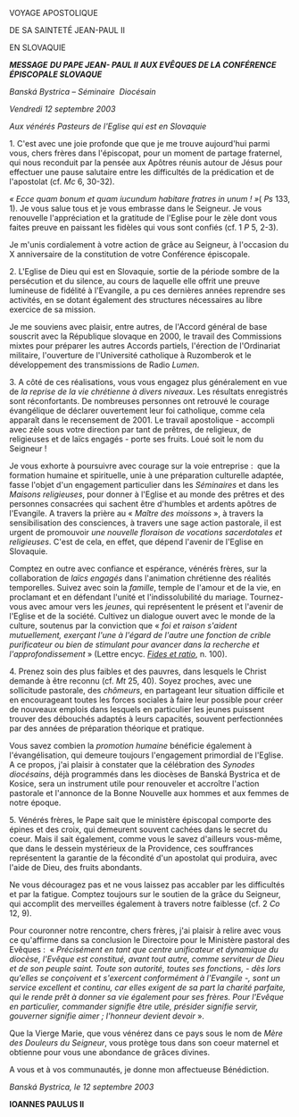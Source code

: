 VOYAGE APOSTOLIQUE

DE SA SAINTETÉ JEAN-PAUL II

EN SLOVAQUIE

***MESSAGE*** ***DU PAPE JEAN- PAUL II*** ***AUX EVÊQUES DE LA CONFÉRENCE ÉPISCOPALE SLOVAQUE***

*Banská Bystrica – Séminaire  Diocésain*

*Vendredi 12 septembre 2003*

*Aux vénérés Pasteurs de l'Eglise qui est en Slovaquie*

1. C'est avec une joie profonde que que je me trouve aujourd'hui parmi vous, chers frères dans l'épiscopat, pour un moment de partage fraternel, qui nous reconduit par la pensée aux Apôtres réunis autour de Jésus pour effectuer une pause salutaire entre les difficultés de la prédication et de l'apostolat (cf. *Mc* 6, 30-32).

*« *Ecce quam bonum et quam iucundum habitare fratres in unum !* »*( *Ps* 133, 1). Je vous salue tous et je vous embrasse dans le Seigneur. Je vous renouvelle l'appréciation et la gratitude de l'Eglise pour le zèle dont vous faites preuve en paissant les fidèles qui vous sont confiés (cf. 1 *P* 5, 2-3).

Je m'unis cordialement à votre action de grâce au Seigneur, à l'occasion du X anniversaire de la constitution de votre Conférence épiscopale.

2. L'Eglise de Dieu qui est en Slovaquie, sortie de la période sombre de la persécution et du silence, au cours de laquelle elle offrit une preuve lumineuse de fidélité à l'Evangile, a pu ces dernières années reprendre ses activités, en se dotant également des structures nécessaires au libre exercice de sa mission.

Je me souviens avec plaisir, entre autres, de l'Accord général de base souscrit avec la République slovaque en 2000, le travail des Commissions mixtes pour préparer les autres Accords partiels, l'érection de l'Ordinariat militaire, l'ouverture de l'Université catholique à Ruzomberok et le développement des transmissions de Radio *Lumen*.

3. A côté de ces réalisations, vous vous engagez plus généralement en vue de *la reprise de la vie chrétienne à divers niveaux*. Les résultats enregistrés sont réconfortants. De nombreuses personnes ont retrouvé le courage évangélique de déclarer ouvertement leur foi catholique, comme cela apparaît dans le recensement de 2001. Le travail apostolique - accompli avec zèle sous votre direction par tant de prêtres, de religieux, de religieuses et de laïcs engagés - porte ses fruits. Loué soit le nom du Seigneur !

Je vous exhorte à poursuivre avec courage sur la voie entreprise :  que la formation humaine et spirituelle, unie à une préparation culturelle adaptée, fasse l'objet d'un engagement particulier dans les *Séminaires* et dans les *Maisons religieuses*, pour donner à l'Eglise et au monde des prêtres et des personnes consacrées qui sachent être d'humbles et ardents apôtres de l'Evangile. A travers la prière au « *Maître des moissons* », à travers la sensibilisation des consciences, à travers une sage action pastorale, il est urgent de promouvoir *une nouvelle floraison de vocations sacerdotales et religieuses*. C'est de cela, en effet, que dépend l'avenir de l'Eglise en Slovaquie.

Comptez en outre avec confiance et espérance, vénérés frères, sur la collaboration de *laïcs engagés* dans l'animation chrétienne des réalités temporelles. Suivez avec soin la *famille*, temple de l'amour et de la vie, en proclamant et en défendant l'unité et l'indissolubilité du mariage. Tournez-vous avec amour vers les *jeunes*, qui représentent le présent et l'avenir de l'Eglise et de la société. Cultivez un dialogue ouvert avec le monde de la culture, soutenus par la conviction que « *foi et raison s'aident mutuellement, exerçant l'une à l'égard de l'autre une fonction de crible purificateur ou bien de stimulant pour avancer dans la recherche et l'approfondissement* » (Lettre encyc. *[Fides et ratio](/content/john-paul-ii/fr/encyclicals/documents/hf_jp-ii_enc_14091998_fides-et-ratio.html)*, n. 100).

4. Prenez soin des plus faibles et des pauvres, dans lesquels le Christ demande à être reconnu (cf. *Mt* 25, 40). Soyez proches, avec une sollicitude pastorale, des *chômeurs*, en partageant leur situation difficile et en encourageant toutes les forces sociales à faire leur possible pour créer de nouveaux emplois dans lesquels en particulier les jeunes puissent trouver des débouchés adaptés à leurs capacités, souvent perfectionnées par des années de préparation théorique et pratique.

Vous savez combien la *promotion humaine* bénéficie également à l'évangélisation, qui demeure toujours l'engagement primordial de l'Eglise. A ce propos, j'ai plaisir à constater que la célébration des *Synodes diocésains*, déjà programmés dans les diocèses de Banská Bystrica et de Kosice, sera un instrument utile pour renouveler et accroître l'action pastorale et l'annonce de la Bonne Nouvelle aux hommes et aux femmes de notre époque.

5. Vénérés frères, le Pape sait que le ministère épiscopal comporte des épines et des croix, qui demeurent souvent cachées dans le secret du coeur. Mais il sait également, comme vous le savez d'ailleurs vous-même, que dans le dessein mystérieux de la Providence, ces souffrances représentent la garantie de la fécondité d'un apostolat qui produira, avec l'aide de Dieu, des fruits abondants.

Ne vous découragez pas et ne vous laissez pas accabler par les difficultés et par la fatigue. Comptez toujours sur le soutien de la grâce du Seigneur, qui accomplit des merveilles également à travers notre faiblesse (cf. 2 *Co* 12, 9).

Pour couronner notre rencontre, chers frères, j'ai plaisir à relire avec vous ce qu'affirme dans sa conclusion le Directoire pour le Ministère pastoral des Evêques :  « *Précisément en tant que centre unificateur et dynamique du diocèse, l'Evêque est constitué, avant tout autre, comme serviteur de Dieu et de son peuple saint. Toute son autorité, toutes ses fonctions, - dès lors qu'elles se conçoivent et s'exercent conformément à l'Evangile -, sont un service excellent et continu, car elles exigent de sa part la charité parfaite, qui le rende prêt à donner sa vie également pour ses frères. Pour l'Evêque en particulier, commander signifie être utile, présider signifie servir, gouverner signifie aimer ; l'honneur devient devoir* ».

Que la Vierge Marie, que vous vénérez dans ce pays sous le nom de *Mère des Douleurs du Seigneur*, vous protège tous dans son coeur maternel et obtienne pour vous une abondance de grâces divines.

A vous et à vos communautés, je donne mon affectueuse Bénédiction.

*Banská Bystrica, le 12 septembre 2003*

**IOANNES PAULUS II**